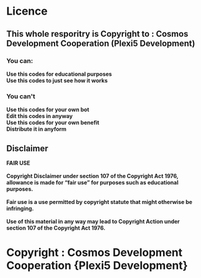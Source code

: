 # Licence
## This whole resporitry is Copyright to : Cosmos Development Cooperation (Plexi5 Development)
### You can:
<b>Use this codes for educational purposes <br/>
Use this codes to just see how it works
### You can't
Use this codes for your own bot <br/>
Edit this codes in anyway <br/>
Use this codes for your own benefit</b> <br/>
<b> Distribute it in anyform <br/>
## Disclaimer
<b> FAIR USE </b> <br/>
<br/>
Copyright Disclaimer under section 107 of the Copyright Act 1976, allowance is made for “fair use” for purposes such as educational purposes.<br/>
<br/>
Fair use is a use permitted by copyright statute that might otherwise be infringing. <br/> 
<br/>
<b>Use of this material in any way may lead to Copyright Action under section 107 of the Copyright Act 1976.</b> 


# Copyright : Cosmos Development Cooperation {Plexi5 Development}
